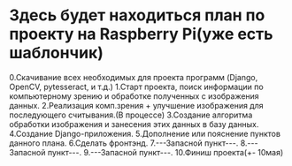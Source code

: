 # Здесь будет находиться план по проекту на Raspberry Pi(уже есть шаблончик)
0.Скачивание всех необходимых для проекта программ (Django, OpenCV, pytesseract, и т.д.)
1.Старт проекта, поиск информации по компьютерному зрению и обработке полученных с изображения данных.
2.Реализация комп.зрения + улучшение изображения для последующего считывания.(В процессе)
3.Создание алгоритма обработки изображения и занесения этих данных в базу данных.
4.Создание Django-приложения.
5.Дополнение или пояснение пунктов данного плана.
6.Сделать фронтэнд.
7.---Запасной пункт---.
8.---Запасной пункт---.
9.---Запасной пункт---.
10.Финиш проекта(+- 10мая)
